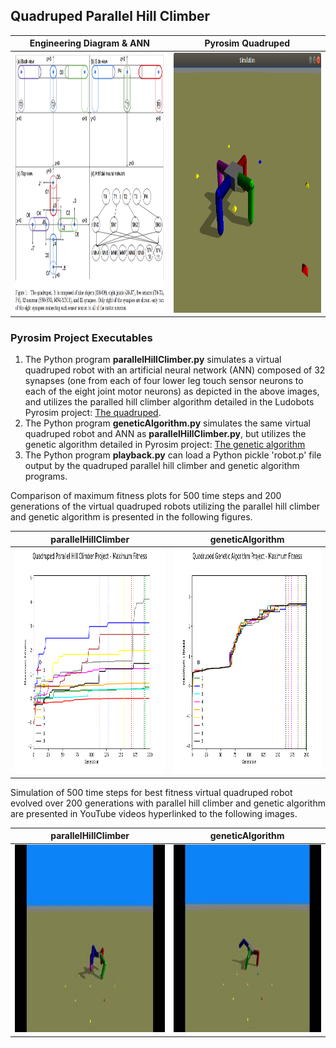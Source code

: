 ## Quadruped Parallel Hill Climber

Engineering Diagram & ANN | Pyrosim Quadruped
------------------------- | -----------------
<img src="./kA4oznt.png" width="485" height="416" alt="Quadruped Virtual Robot Engineering Diagram from https://imgur.com/kA4oznt"> | <img src="./quadruped.png" width="485" height="416" alt="Virtual Quadruped Robot"/>

### Pyrosim Project Executables

1. The Python program **parallelHillClimber.py** simulates a virtual quadruped robot with an artificial neural network (ANN) composed of 32 synapses (one from each of four lower leg touch sensor neurons to each of the eight joint motor neurons) as depicted in the above images, and utilizes the paralled hill climber algorithm detailed in the Ludobots Pyrosim project: [The quadruped](https://www.reddit.com/r/ludobots/wiki/pyrosim/quadruped).
2. The Python program **geneticAlgorithm.py** simulates the same virtual quadruped robot and ANN as **parallelHillClimber.py**, but utilizes the genetic algorithm detailed in Pyrosim project: [The genetic algorithm](https://www.reddit.com/r/ludobots/wiki/pyrosim/geneticalgorithm)
3. The Python program **playback.py** can load a Python pickle 'robot.p' file output by the quadruped parallel hill climber and genetic algorithm programs.

Comparison of maximum fitness plots for 500 time steps and 200 generations of the virtual quadruped robots utilizing the parallel hill climber and genetic algorithm is presented in the following figures.

**parallelHillClimber** | **geneticAlgorithm**
----------------------- | --------------------
<img src="./parallelHillClimber_max_fitness.png" width="480" height="360" alt="Quadruped Parallel Hill Climber Project - Maximum Fitness Plot"/> | <img src="./geneticAlgorithm_max_fitness.png" width="480" height="360" alt="Quaduped Genetic Algorithm Project - Maximum Fitness Plot"/>

Simulation of 500 time steps for best fitness virtual quadruped robot evolved over 200 generations with parallel hill climber and genetic algorithm are presented in YouTube videos hyperlinked to the following images.

**parallelHillClimber** | **geneticAlgorithm**
----------------------- | --------------------
<a href="https://youtu.be/cD7dX3z-k9o"><img src="./quadPHC.jpg" alt="YouTube video of parallel hill climber evolved quadruped robot" width="450" height="300"></a> | <a href="https://youtu.be/hm62Is5VzUE"><img src="./quadGA.jpg" alt="YouTube video of genetic algorithm evolved quadruped robot" width="450" height="300"></a>
